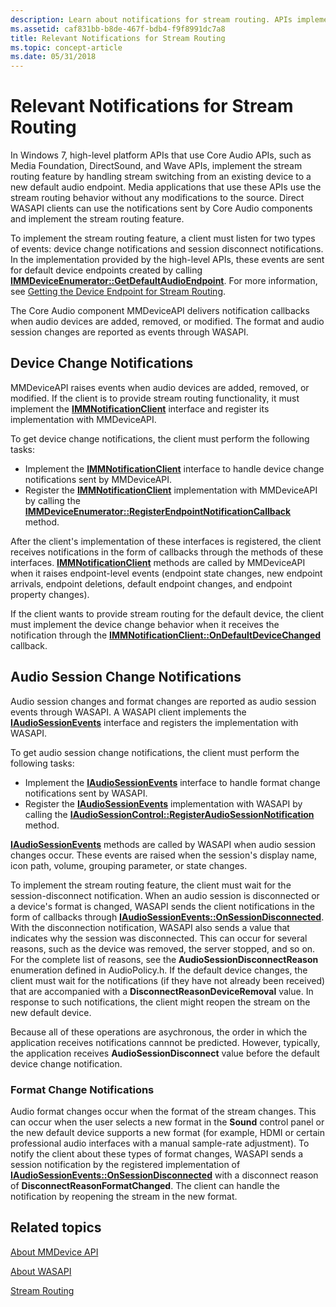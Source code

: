 ```yaml
---
description: Learn about notifications for stream routing. APIs implement stream routing by handling stream switching to a new default audio endpoint.
ms.assetid: caf831bb-b8de-467f-bdb4-f9f8991dc7a8
title: Relevant Notifications for Stream Routing
ms.topic: concept-article
ms.date: 05/31/2018
---
```


# Relevant Notifications for Stream Routing

In Windows 7, high-level platform APIs that use Core Audio APIs, such as Media Foundation, DirectSound, and Wave APIs, implement the stream routing feature by handling stream switching from an existing device to a new default audio endpoint. Media applications that use these APIs use the stream routing behavior without any modifications to the source. Direct WASAPI clients can use the notifications sent by Core Audio components and implement the stream routing feature.

To implement the stream routing feature, a client must listen for two types of events: device change notifications and session disconnect notifications. In the implementation provided by the high-level APIs, these events are sent for default device endpoints created by calling [**IMMDeviceEnumerator::GetDefaultAudioEndpoint**](/windows/desktop/api/Mmdeviceapi/nf-mmdeviceapi-immdeviceenumerator-getdefaultaudioendpoint). For more information, see [Getting the Device Endpoint for Stream Routing](getting-the-default-device-endpoint-for-stream-routing.md).

The Core Audio component MMDeviceAPI delivers notification callbacks when audio devices are added, removed, or modified. The format and audio session changes are reported as events through WASAPI.

## Device Change Notifications

MMDeviceAPI raises events when audio devices are added, removed, or modified. If the client is to provide stream routing functionality, it must implement the [**IMMNotificationClient**](/windows/desktop/api/Mmdeviceapi/nn-mmdeviceapi-immnotificationclient) interface and register its implementation with MMDeviceAPI.

To get device change notifications, the client must perform the following tasks:

-   Implement the [**IMMNotificationClient**](/windows/desktop/api/Mmdeviceapi/nn-mmdeviceapi-immnotificationclient) interface to handle device change notifications sent by MMDeviceAPI.
-   Register the [**IMMNotificationClient**](/windows/desktop/api/Mmdeviceapi/nn-mmdeviceapi-immnotificationclient) implementation with MMDeviceAPI by calling the [**IMMDeviceEnumerator::RegisterEndpointNotificationCallback**](/windows/desktop/api/Mmdeviceapi/nf-mmdeviceapi-immdeviceenumerator-registerendpointnotificationcallback) method.

After the client's implementation of these interfaces is registered, the client receives notifications in the form of callbacks through the methods of these interfaces. [**IMMNotificationClient**](/windows/desktop/api/Mmdeviceapi/nn-mmdeviceapi-immnotificationclient) methods are called by MMDeviceAPI when it raises endpoint-level events (endpoint state changes, new endpoint arrivals, endpoint deletions, default endpoint changes, and endpoint property changes).

If the client wants to provide stream routing for the default device, the client must implement the device change behavior when it receives the notification through the [**IMMNotificationClient::OnDefaultDeviceChanged**](/windows/desktop/api/Mmdeviceapi/nf-mmdeviceapi-immnotificationclient-ondefaultdevicechanged) callback.

## Audio Session Change Notifications

Audio session changes and format changes are reported as audio session events through WASAPI. A WASAPI client implements the [**IAudioSessionEvents**](/windows/desktop/api/Audiopolicy/nn-audiopolicy-iaudiosessionevents) interface and registers the implementation with WASAPI.

To get audio session change notifications, the client must perform the following tasks:

-   Implement the [**IAudioSessionEvents**](/windows/desktop/api/Audiopolicy/nn-audiopolicy-iaudiosessionevents) interface to handle format change notifications sent by WASAPI.
-   Register the [**IAudioSessionEvents**](/windows/desktop/api/Audiopolicy/nn-audiopolicy-iaudiosessionevents) implementation with WASAPI by calling the [**IAudioSessionControl::RegisterAudioSessionNotification**](/windows/desktop/api/Audiopolicy/nf-audiopolicy-iaudiosessioncontrol-registeraudiosessionnotification) method.

[**IAudioSessionEvents**](/windows/desktop/api/Audiopolicy/nn-audiopolicy-iaudiosessionevents) methods are called by WASAPI when audio session changes occur. These events are raised when the session's display name, icon path, volume, grouping parameter, or state changes.

To implement the stream routing feature, the client must wait for the session-disconnect notification. When an audio session is disconnected or a device's format is changed, WASAPI sends the client notifications in the form of callbacks through [**IAudioSessionEvents::OnSessionDisconnected**](/windows/desktop/api/Audiopolicy/nf-audiopolicy-iaudiosessionevents-onsessiondisconnected). With the disconnection notification, WASAPI also sends a value that indicates why the session was disconnected. This can occur for several reasons, such as the device was removed, the server stopped, and so on. For the complete list of reasons, see the **AudioSessionDisconnectReason** enumeration defined in AudioPolicy.h. If the default device changes, the client must wait for the notifications (if they have not already been received) that are accompanied with a **DisconnectReasonDeviceRemoval** value. In response to such notifications, the client might reopen the stream on the new default device.

Because all of these operations are asychronous, the order in which the application receives notifications cannnot be predicted. However, typically, the application receives **AudioSessionDisconnect** value before the default device change notification.

### Format Change Notifications

Audio format changes occur when the format of the stream changes. This can occur when the user selects a new format in the **Sound** control panel or the new default device supports a new format (for example, HDMI or certain professional audio interfaces with a manual sample-rate adjustment). To notify the client about these types of format changes, WASAPI sends a session notification by the registered implementation of [**IAudioSessionEvents::OnSessionDisconnected**](/windows/desktop/api/Audiopolicy/nf-audiopolicy-iaudiosessionevents-onsessiondisconnected) with a disconnect reason of **DisconnectReasonFormatChanged**. The client can handle the notification by reopening the stream in the new format.

## Related topics

<dl> <dt>

[About MMDevice API](mmdevice-api.md)
</dt> <dt>

[About WASAPI](wasapi.md)
</dt> <dt>

[Stream Routing](stream-routing.md)
</dt> </dl>

 

 



